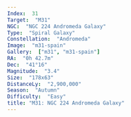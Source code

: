 ```yaml
---
Index:  31
Target:  "M31"
NGC:  "NGC 224 Andromeda Galaxy"
Type:  "Spiral Galaxy"
Constellation:  "Andromeda"
Image:  "m31-spain"
Gallery:  ["m31", "m31-spain"]
RA:  "0h 42.7m"
Dec:  "41°16"
Magnitude:  "3.4"
Size:  "178x63"
DistanceLy:  "2,900,000"
Season:  "Autumn"
Difficulty:  "Easy"
title: "M31: NGC 224 Andromeda Galaxy"
---
```

